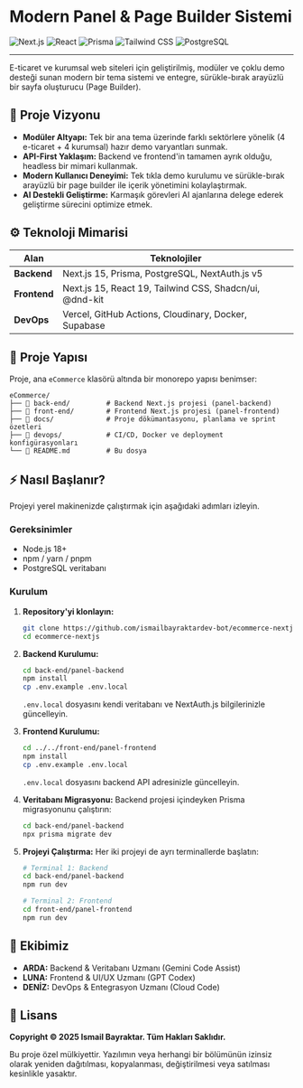 # Modern Panel & Page Builder Sistemi

![Next.js](https://img.shields.io/badge/Next.js-000000?style=for-the-badge&logo=nextdotjs&logoColor=white)
![React](https://img.shields.io/badge/React-20232A?style=for-the-badge&logo=react&logoColor=61DAFB)
![Prisma](https://img.shields.io/badge/Prisma-3982CE?style=for-the-badge&logo=Prisma&logoColor=white)
![Tailwind CSS](https://img.shields.io/badge/Tailwind_CSS-38B2AC?style=for-the-badge&logo=tailwind-css&logoColor=white)
![PostgreSQL](https://img.shields.io/badge/PostgreSQL-316192?style=for-the-badge&logo=postgresql&logoColor=white)

---

E-ticaret ve kurumsal web siteleri için geliştirilmiş, modüler ve çoklu demo desteği sunan modern bir tema sistemi ve entegre, sürükle-bırak arayüzlü bir sayfa oluşturucu (Page Builder).

## 🚀 Proje Vizyonu

- **Modüler Altyapı:** Tek bir ana tema üzerinde farklı sektörlere yönelik (4 e-ticaret + 4 kurumsal) hazır demo varyantları sunmak.
- **API-First Yaklaşım:** Backend ve frontend'in tamamen ayrık olduğu, headless bir mimari kullanmak.
- **Modern Kullanıcı Deneyimi:** Tek tıkla demo kurulumu ve sürükle-bırak arayüzlü bir page builder ile içerik yönetimini kolaylaştırmak.
- **AI Destekli Geliştirme:** Karmaşık görevleri AI ajanlarına delege ederek geliştirme sürecini optimize etmek.

## ⚙️ Teknoloji Mimarisi

| Alan      | Teknolojiler                                                    |
| --------- | --------------------------------------------------------------- |
| **Backend** | Next.js 15, Prisma, PostgreSQL, NextAuth.js v5                   |
| **Frontend**| Next.js 15, React 19, Tailwind CSS, Shadcn/ui, @dnd-kit        |
| **DevOps**  | Vercel, GitHub Actions, Cloudinary, Docker, Supabase            |

## 📂 Proje Yapısı

Proje, ana `eCommerce` klasörü altında bir monorepo yapısı benimser:

```
eCommerce/
├── 📁 back-end/         # Backend Next.js projesi (panel-backend)
├── 📁 front-end/        # Frontend Next.js projesi (panel-frontend)
├── 📁 docs/             # Proje dökümantasyonu, planlama ve sprint özetleri
├── 📁 devops/           # CI/CD, Docker ve deployment konfigürasyonları
└── 📄 README.md         # Bu dosya
```

## ⚡ Nasıl Başlanır?

Projeyi yerel makinenizde çalıştırmak için aşağıdaki adımları izleyin.

### Gereksinimler

- Node.js 18+ 
- npm / yarn / pnpm
- PostgreSQL veritabanı

### Kurulum

1.  **Repository'yi klonlayın:**
    ```bash
    git clone https://github.com/ismailbayraktardev-bot/ecommerce-nextjs.git
    cd ecommerce-nextjs
    ```

2.  **Backend Kurulumu:**
    ```bash
    cd back-end/panel-backend
    npm install
    cp .env.example .env.local
    ```
    `.env.local` dosyasını kendi veritabanı ve NextAuth.js bilgilerinizle güncelleyin.

3.  **Frontend Kurulumu:**
    ```bash
    cd ../../front-end/panel-frontend
    npm install
    cp .env.example .env.local
    ```
    `.env.local` dosyasını backend API adresinizle güncelleyin.

4.  **Veritabanı Migrasyonu:**
    Backend projesi içindeyken Prisma migrasyonunu çalıştırın:
    ```bash
    cd back-end/panel-backend
    npx prisma migrate dev
    ```

5.  **Projeyi Çalıştırma:**
    Her iki projeyi de ayrı terminallerde başlatın:
    ```bash
    # Terminal 1: Backend
    cd back-end/panel-backend
    npm run dev

    # Terminal 2: Frontend
    cd front-end/panel-frontend
    npm run dev
    ```

## 👥 Ekibimiz

- **ARDA:** Backend & Veritabanı Uzmanı (Gemini Code Assist)
- **LUNA:** Frontend & UI/UX Uzmanı (GPT Codex)
- **DENİZ:** DevOps & Entegrasyon Uzmanı (Cloud Code)

## 📄 Lisans

**Copyright © 2025 Ismail Bayraktar. Tüm Hakları Saklıdır.**

Bu proje özel mülkiyettir. Yazılımın veya herhangi bir bölümünün izinsiz olarak yeniden dağıtılması, kopyalanması, değiştirilmesi veya satılması kesinlikle yasaktır.
